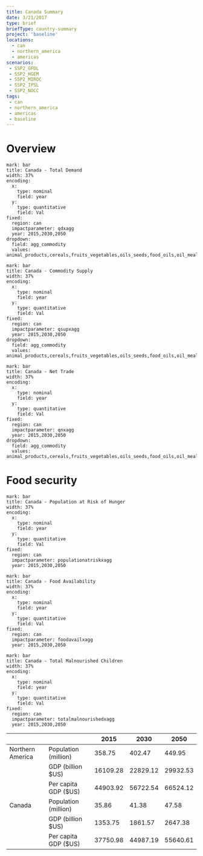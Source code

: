 ```yaml
---
title: Canada Summary
date: 3/21/2017
type: brief
briefType: country-summary
project: 'baseline'
locations:
  - can
  - northern_america
  - americas
scenarios:
 - SSP2_GFDL
 - SSP2_HGEM
 - SSP2_MIROC
 - SSP2_IPSL
 - SSP2_NOCC
tags:
 - can
 - northern_america
 - americas
 - baseline
---
```

# Overview 

```chart
mark: bar
title: Canada - Total Demand
width: 37%
encoding:
  x:
    type: nominal
    field: year
  y:
    type: quantitative
    field: Val
fixed:
  region: can
  impactparameter: qdxagg
  year: 2015,2030,2050
dropdown:
  field: agg_commodity
  values: animal_products,cereals,fruits_vegetables,oils_seeds,food_oils,oil_meals,other,pulses,roots_tubers,sugar
```

```chart
mark: bar
title: Canada - Commodity Supply
width: 37%
encoding:
  x:
    type: nominal
    field: year
  y:
    type: quantitative
    field: Val
fixed:
  region: can
  impactparameter: qsupxagg
  year: 2015,2030,2050
dropdown:
  field: agg_commodity
  values: animal_products,cereals,fruits_vegetables,oils_seeds,food_oils,oil_meals,other,pulses,roots_tubers,sugar
```

```chart
mark: bar
title: Canada - Net Trade
width: 37%
encoding:
  x:
    type: nominal
    field: year
  y:
    type: quantitative
    field: Val
fixed:
  region: can
  impactparameter: qnxagg
  year: 2015,2030,2050
dropdown:
  field: agg_commodity
  values: animal_products,cereals,fruits_vegetables,oils_seeds,food_oils,oil_meals,other,pulses,roots_tubers,sugar
```

# Food security

```chart
mark: bar
title: Canada - Population at Risk of Hunger
width: 37%
encoding:
  x:
    type: nominal
    field: year
  y:
    type: quantitative
    field: Val
fixed:
  region: can
  impactparameter: populationatriskxagg
  year: 2015,2030,2050
```

```chart
mark: bar
title: Canada - Food Availability
width: 37%
encoding:
  x:
    type: nominal
    field: year
  y:
    type: quantitative
    field: Val
fixed:
  region: can
  impactparameter: foodavailxagg
  year: 2015,2030,2050
```

```chart
mark: bar
title: Canada - Total Malnourished Children
width: 37%
encoding:
  x:
    type: nominal
    field: year
  y:
    type: quantitative
    field: Val
fixed:
  region: can
  impactparameter: totalmalnourishedxagg
  year: 2015,2030,2050
```

|   |   | 2015 | 2030 | 2050 |
|---|---|---|---|---|
| Northern America | Population (million) | 358.75 | 402.47 | 449.95 |
|  | GDP (billion $US) | 16109.28 | 22829.12 | 29932.53 |
|  | Per capita GDP ($US) | 44903.92 | 56722.54 | 66524.12 |
| Canada | Population (million) | 35.86 | 41.38 | 47.58 |
|  | GDP (billion $US) | 1353.75 | 1861.57 | 2647.38 |
|  | Per capita GDP ($US) | 37750.98| 44987.19| 55640.61|
